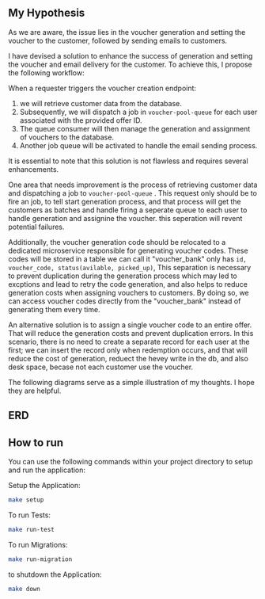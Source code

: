 ## My Hypothesis

As we are aware, the issue lies in the voucher generation and setting the voucher to the customer, followed by sending emails to customers.

I have devised a solution to enhance the success of  generation and setting the voucher and email delivery for the customer. To achieve this, I propose the following workflow:

When a requester triggers the voucher creation endpoint:
1. we will retrieve customer data from the database.
2. Subsequently, we will dispatch a job in `voucher-pool-queue` for each user associated with the provided offer ID.
3. The queue consumer will then manage the generation and assignment of vouchers to the database.
4. Another job queue will be activated to handle the email sending process.

It is essential to note that this solution is not flawless and requires several enhancements.

One area that needs improvement is the process of retrieving customer data and dispatching a job to `voucher-pool-queue` . This request only should be to fire an job, to tell start generation process, and that process will get the customers as batches and handle firing a seperate queue to each user to handle generation and assignine the voucher. this seperation will revent potential failures.

Additionally, the voucher generation code should be relocated to a dedicated microservice responsible for generating voucher codes. These codes will be stored in a table we can call it "voucher_bank" only has `id, voucher_code, status(avilable, picked_up)`, This separation is necessary to prevent duplication during the generation process which may led to excptions and lead to retry the code generation, and also helps to reduce generation costs when assigning vouchers to customers. By doing so, we can access voucher codes directly from the "voucher_bank" instead of generating them every time.

An alternative solution is to assign a single voucher code to an entire offer. That will reduce the generation costs and prevent duplication errors. In this scenario, there is no need to create a separate record for each user at the first; we can insert the record only when redemption occurs, and that will reduce the cost of generation, reduect the hevey write in the db, and also desk space, becase not each customer use the voucher.


The following diagrams serve as a simple illustration of my thoughts. I hope they are helpful.



## ERD




## How to run
You can use the following commands within your project directory to setup and run the application:


Setup the Application:
```bash
make setup
```

To run Tests:
```bash
make run-test
```

To run Migrations:
```bash
make run-migration
```

to shutdown the Application:
```bash
make down
```